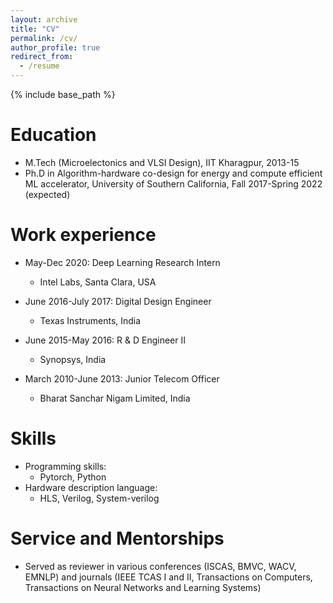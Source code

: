 ```yaml
---
layout: archive
title: "CV"
permalink: /cv/
author_profile: true
redirect_from:
  - /resume
---
```


{% include base_path %}

Education
======
* M.Tech (Microelectonics and VLSI Design), IIT Kharagpur, 2013-15
* Ph.D in Algorithm-hardware co-design for energy and compute efficient ML accelerator, University of Southern California, Fall 2017-Spring 2022 (expected)

Work experience
======
* May-Dec 2020: Deep Learning Research Intern
  * Intel Labs, Santa Clara, USA
  
* June 2016-July 2017: Digital Design Engineer
  * Texas Instruments, India

* June 2015-May 2016: R & D Engineer II
  * Synopsys, India

* March 2010-June 2013: Junior Telecom Officer
  * Bharat Sanchar Nigam Limited, India

Skills
======
* Programming skills:
  * Pytorch, Python
* Hardware description language:
  * HLS, Verilog, System-verilog
  
Service and Mentorships
======
* Served as reviewer in various conferences (ISCAS, BMVC, WACV, EMNLP) and journals (IEEE TCAS I and II, Transactions on Computers, Transactions on Neural Networks and Learning Systems)
